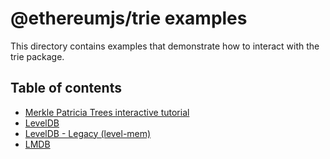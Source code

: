 # @ethereumjs/trie examples

This directory contains examples that demonstrate how to interact with the trie package.

## Table of contents

- [Merkle Patricia Trees interactive tutorial](merkle_patricia_trees/README.md)
- [LevelDB](level.js)
- [LevelDB - Legacy (level-mem)](level-legacy.js)
- [LMDB](lmdb.js)

